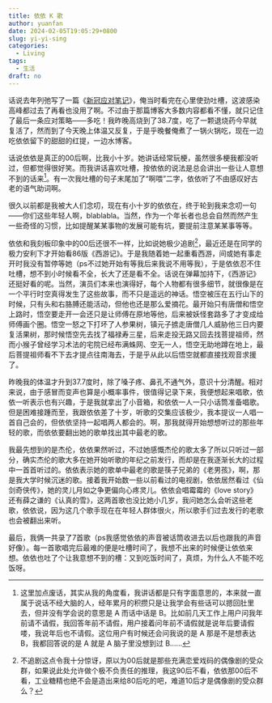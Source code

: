 ```yaml
---
title: 依依 K 歌
author: yuanfan
date: 2024-02-05T19:05:29+0800
slug: yi-yi-sing
categories:
  - Living
tags:
  - 生活
draft: no
---
```


<!--more-->

话说去年列弛写了一篇《[新冠应对笔记](https://www.liechi.org/cn/2023/01/cure/)》，俺当时看完在心里使劲吐槽，这波感染高峰都过去了再看也没用了啊。不过由于那篇博客大多数内容都看不懂，就只记住了最后一条应对策略——多吃！我昨晚高烧到了38.7度，吃了一颗退烧药今早就复活了，然而到了今天晚上体温又反复，于是乎晚餐俺煮了一锅火锅吃，现在一边吃依依留下的甜甜的红提，一边水博客。 

话说依依是真正的00后啊，比我小十岁。她讲话经常玩梗，虽然很多梗我都没听过，但都觉得很好笑。而我讲话喜欢吐槽，按依依的说法是总会讲出一些让人意想不到的话来[^1]。有一次我吐槽的句子末尾加了“啊喂”二字，依依听了不由感叹好古老的语气助词啊。

[^1]:这里加点废话，其实从我的角度看，我讲话都是只有字面意思的，本来就一直属于说话不经大脑的人，经年累月的积攒只是让我学会有些话可以摁回肚里去，但并没有学会说的意思是 A 而话中话是 B。比如前几天工作上用户问我年前请不请假，我回答年前不请假，用户接着问年前不请假就是说年后要请假喽，我说年后也不请假。这位用户有时候还会问我说的是 A 那是不是想表达 B，我都回答说的是 A 就是 A 脑子里没想到过 B……

很久以前都是我被大人们念叨，现在有小十岁的依依在，终于轮到我来念叨一句——你们这些年轻人啊，blablabla。当然，作为一个年长者也总会自然而然产生一些奇怪的习惯，比如提醒某某事物的发展可能有坑，要提前注意某某事等等。

依依和我刻板印象中的00后还很不一样，比如说她极少追剧[^2]，最近还是在同学的极力安利下才开始看86版《西游记》。于是我随着她一起重看西游，间或她有事走开时我没有暂停等她（ps不过她开始有等我后来我说不用等我），于是依依忍不住吐槽，想不到小时候看不全，长大了还是看不全。话说在弹幕加持下，《西游记》还挺好看的呢。当然，演员们本来也演得好，每个人物都有很多细节，就很像是在一个平行时空真得发生了这些故事，而不只是遥远的神话。悟空被压在五行山下的时候，只有头和右胳膊还能活动，但他也还是那么爱摘花。最开始只有唐僧和悟空上路时，悟空要走开一会还只是让师傅在原地等他，后来被妖怪套路多了才变成给师傅画个圈。悟空一怒之下打坏了人参果树，镇元子掳走唐僧几人威胁他三日内要复活果树，那时候悟空先去找了福禄寿三星，后来走投无路又回去找菩提祖师，然而小猴子曾经学习术法的宅院已经布满蛛网、空无一人，悟空无助地蹲在地上，最后菩提祖师看不下去才提点往南海去，于是乎从此以后悟空就都直接找观音求援了。

[^2]:不追剧这点令我十分惊讶，原以为00后就是那些充满恋爱戏码的偶像剧的受众群，如果说此处允许做个极不负责任的推理，我这90后不看，依依那00后不看，工业糖精也绝不会是造出来给80后吃的吧，难道10后才是偶像剧的受众群么？

昨晚我的体温才升到37.7度时，除了嗓子疼、鼻孔不通气外，意识十分清醒。相对来说，由于感冒而变声也算是小概率事件，很值得记录下来，我便想起来唱歌，依依一听表示也有兴趣，于是我就拿出了小音箱，和依依一人一只小话筒准备唱歌。但是困难接踵而至，我跟依依差了十岁，听歌的交集应该极少，我本提议一人唱一首自己会的，但依依坚持一起唱两人都会的。啊，那我就得开始想想听过的那些年轻的歌，而依依要翻出她的歌单找出其中最老的歌。

我最先想到的是杰伦，依依果然听过，不过她感慨杰伦的歌太多了所以只听过一部分，确实杰伦的歌大多在她开始听歌的年纪之前发行，而却是在我逐渐长大的过程中一首首听过的。依依表示她的歌单中最老的歌是筷子兄弟的《老男孩》，啊，那是我大学时候沉迷的歌。接着我开始数一些以前看过的电视剧，依依居然看过《仙剑奇侠传》，她的灵儿月如之争更偏向心疼灵儿。依依会唱霉霉的《love story》还有薛之谦的《认真的雪》，这两首歌也没比她小几岁，我问她怎么会听这些老歌，依依说，因为这几个歌手现在在年轻人群体很火，所以歌手们过去发行的老歌也会被翻出来听。

最后，我俩一共录了7首歌（ps我感觉依依的声音被话筒收进去以后也跟我的声音好像）。每一首歌唱完后最难的便是吐槽时间了，我想不出来的时候便让依依来想。依依也吐了个让我意想不到的槽：又到吃饭时间了，真烦，为什么人不能不吃饭呀。
